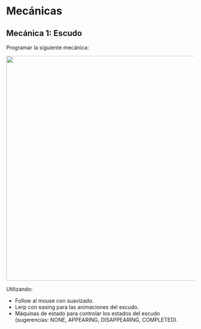 # Mecánicas

## Mecánica 1: Escudo

Programar la siguiente mecánica: 

<p align="center">
	<img src="https://s6.gifyu.com/images/outdcbf92cd6eb05254.gif" width="600px" />
</p>

Utilizando:

- Follow al mouse con suavizado.
- Lerp con easing para las animaciones del escudo.
- Máquinas de estado para controlar los estados del escudo (sugerencias: NONE, APPEARING, DISAPPEARING, COMPLETED).
